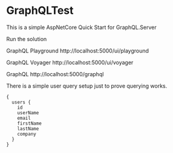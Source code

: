 # GraphQLTest

This is a simple AspNetCore Quick Start for GraphQL.Server

Run the solution

GraphQL Playground
http://localhost:5000/ui/playground

GraphQL Voyager
http://localhost:5000/ui/voyager

GraphQL
http://localhost:5000/graphql

There is a simple user query setup just to prove querying works.
```
{
  users {
    id
    userName
    email
    firstName
    lastName
    company
  }
}
```
